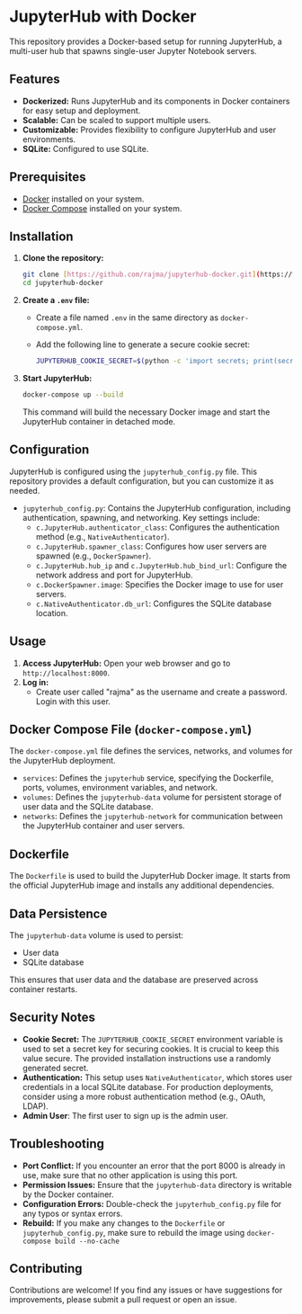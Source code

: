 # JupyterHub with Docker

This repository provides a Docker-based setup for running JupyterHub, a multi-user hub that spawns single-user Jupyter Notebook servers.

## Features

* **Dockerized:** Runs JupyterHub and its components in Docker containers for easy setup and deployment.
* **Scalable:** Can be scaled to support multiple users.
* **Customizable:** Provides flexibility to configure JupyterHub and user environments.
* **SQLite:** Configured to use SQLite.

## Prerequisites

* [Docker](https://docs.docker.com/get-docker/) installed on your system.
* [Docker Compose](https://docs.docker.com/compose/install/) installed on your system.

## Installation

1.  **Clone the repository:**

    ```bash
    git clone [https://github.com/rajma/jupyterhub-docker.git](https://www.google.com/search?q=https://github.com/rajma/jupyterhub-docker.git)
    cd jupyterhub-docker
    ```

2.  **Create a `.env` file:**
    * Create a file named `.env` in the same directory as `docker-compose.yml`.
    * Add the following line to generate a secure cookie secret:

        ```bash
        JUPYTERHUB_COOKIE_SECRET=$(python -c 'import secrets; print(secrets.token_hex(32))')
        ```

3.  **Start JupyterHub:**

    ```bash
    docker-compose up --build
    ```

    This command will build the necessary Docker image and start the JupyterHub container in detached mode.

## Configuration

JupyterHub is configured using the `jupyterhub_config.py` file. This repository provides a default configuration, but you can customize it as needed.

* `jupyterhub_config.py`:  Contains the JupyterHub configuration, including authentication, spawning, and networking.  Key settings include:
    * `c.JupyterHub.authenticator_class`:  Configures the authentication method (e.g., `NativeAuthenticator`).
    * `c.JupyterHub.spawner_class`:  Configures how user servers are spawned (e.g., `DockerSpawner`).
    * `c.JupyterHub.hub_ip` and `c.JupyterHub.hub_bind_url`:  Configure the network address and port for JupyterHub.
    * `c.DockerSpawner.image`: Specifies the Docker image to use for user servers.
    * `c.NativeAuthenticator.db_url`: Configures the SQLite database location.

## Usage

1.  **Access JupyterHub:** Open your web browser and go to `http://localhost:8000`.
2.  **Log in:**
    * Create user called "rajma" as the username and create a password. Login with this user.

## Docker Compose File (`docker-compose.yml`)

The `docker-compose.yml` file defines the services, networks, and volumes for the JupyterHub deployment.

* `services`: Defines the `jupyterhub` service, specifying the Dockerfile, ports, volumes, environment variables, and network.
* `volumes`:  Defines the `jupyterhub-data` volume for persistent storage of user data and the SQLite database.
* `networks`:  Defines the `jupyterhub-network` for communication between the JupyterHub container and user servers.

## Dockerfile

The `Dockerfile` is used to build the JupyterHub Docker image. It starts from the official JupyterHub image and installs any additional dependencies.

## Data Persistence

The `jupyterhub-data` volume is used to persist:

* User data
* SQLite database

This ensures that user data and the database are preserved across container restarts.

## Security Notes

* **Cookie Secret:** The `JUPYTERHUB_COOKIE_SECRET` environment variable is used to set a secret key for securing cookies.  It is crucial to keep this value secure.  The provided installation instructions use a randomly generated secret.
* **Authentication:** This setup uses `NativeAuthenticator`, which stores user credentials in a local SQLite database. For production deployments, consider using a more robust authentication method (e.g., OAuth, LDAP).
* **Admin User**: The first user to sign up is the admin user.

## Troubleshooting

* **Port Conflict:** If you encounter an error that the port 8000 is already in use, make sure that no other application is using this port.
* **Permission Issues:** Ensure that the `jupyterhub-data` directory is writable by the Docker container.
* **Configuration Errors:** Double-check the `jupyterhub_config.py` file for any typos or syntax errors.
* **Rebuild:** If you make any changes to the `Dockerfile` or `jupyterhub_config.py`, make sure to rebuild the image using  `docker-compose build --no-cache`

## Contributing

Contributions are welcome! If you find any issues or have suggestions for improvements, please submit a pull request or open an issue.
